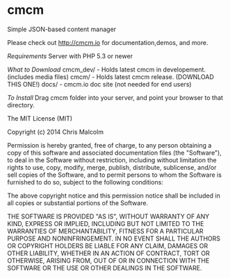 cmcm
====

Simple JSON-based content manager

Please check out http://cmcm.io for documentation,demos, and more.

*Requirements*
Server with PHP 5.3 or newer

*What to Download*
cmcm_dev/ - Holds latest cmcm in developement. (includes media files)
cmcm/ - Holds latest cmcm release. (DOWNLOAD THIS ONE!)
docs/ - cmcm.io doc site (not needed for end users)

*To Install*
Drag cmcm folder into your server, and point your browser to that directory.


The MIT License (MIT)

Copyright (c) 2014 Chris Malcolm

Permission is hereby granted, free of charge, to any person obtaining a copy
of this software and associated documentation files (the "Software"), to deal
in the Software without restriction, including without limitation the rights
to use, copy, modify, merge, publish, distribute, sublicense, and/or sell
copies of the Software, and to permit persons to whom the Software is
furnished to do so, subject to the following conditions:

The above copyright notice and this permission notice shall be included in all
copies or substantial portions of the Software.

THE SOFTWARE IS PROVIDED "AS IS", WITHOUT WARRANTY OF ANY KIND, EXPRESS OR
IMPLIED, INCLUDING BUT NOT LIMITED TO THE WARRANTIES OF MERCHANTABILITY,
FITNESS FOR A PARTICULAR PURPOSE AND NONINFRINGEMENT. IN NO EVENT SHALL THE
AUTHORS OR COPYRIGHT HOLDERS BE LIABLE FOR ANY CLAIM, DAMAGES OR OTHER
LIABILITY, WHETHER IN AN ACTION OF CONTRACT, TORT OR OTHERWISE, ARISING FROM,
OUT OF OR IN CONNECTION WITH THE SOFTWARE OR THE USE OR OTHER DEALINGS IN THE
SOFTWARE.